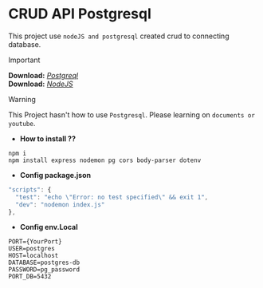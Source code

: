 # CRUD API Postgresql

This project use `nodeJS and postgresql` created crud to connecting database.

> [!IMPORTANT]
> **Download:** *[Postgreql](https://www.postgresql.org/download/)* <br />
> **Download:** *[NodeJS](https://nodejs.org/en/download/)*

> [!WARNING]
> This Project hasn't how to use `Postgresql`. Please learning on `documents or youtube`.

- **How to install ??**
```
npm i
npm install express nodemon pg cors body-parser dotenv
```

- **Config package.json**

```js
"scripts": {
  "test": "echo \"Error: no test specified\" && exit 1",
  "dev": "nodemon index.js"
},
```

- **Config env.Local**
```
PORT={YourPort}
USER=postgres
HOST=localhost
DATABASE=postgres-db
PASSWORD=pg_password
PORT_DB=5432
```
